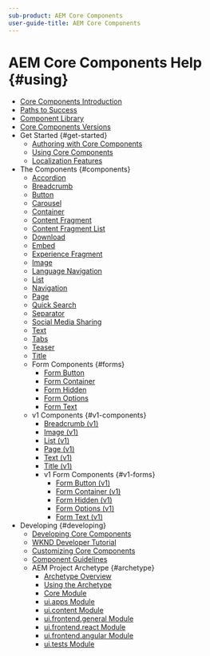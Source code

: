```yaml
---
sub-product: AEM Core Components
user-guide-title: AEM Core Components
---
```


# AEM Core Components Help {#using}

+ [Core Components Introduction](introduction.md)
+ [Paths to Success](success.md)
+ [Component Library](https://adobe.com/go/aem_cmp_library)
+ [Core Components Versions](versions.md)
+ Get Started {#get-started}
  + [Authoring with Core Components](get-started/authoring.md)
  + [Using Core Components](get-started/using.md)
  + [Localization Features](get-started/localization.md)
+ The Components {#components}
  + [Accordion](components/accordion.md)
  + [Breadcrumb](components/breadcrumb.md)
  + [Button](components/button.md)
  + [Carousel](components/carousel.md)
  + [Container](components/container.md)
  + [Content Fragment](components/content-fragment-component.md)
  + [Content Fragment List](components/content-fragment-list.md)
  + [Download](components/download.md)
  + [Embed](components/embed.md)
  + [Experience Fragment](components/experience-fragment.md)
  + [Image](components/image.md)
  + [Language Navigation](components/language-navigation.md)
  + [List](components/list.md)
  + [Navigation](components/navigation.md)
  + [Page](components/page.md)
  + [Quick Search](components/quick-search.md)
  + [Separator](components/separator.md)
  + [Social Media Sharing](components/sharing.md)  
  + [Text](components/text.md)
  + [Tabs](components/tabs.md)
  + [Teaser](components/teaser.md)
  + [Title](components/title.md)
  + Form Components {#forms}  
    + [Form Button](components/forms/form-button.md)
    + [Form Container](components/forms/form-container.md)
    + [Form Hidden](components/forms/form-hidden.md)
    + [Form Options](components/forms/form-options.md)
    + [Form Text](components/forms/form-text.md)
  + v1 Components {#v1-components}
    + [Breadcrumb (v1)](components/v1/breadcrumb-v1.md)
    + [Image (v1)](components/v1/image-v1.md)
    + [List (v1)](components/v1/list-v1.md)
    + [Page (v1)](components/v1/page-v1.md)
    + [Text (v1)](components/v1/text-v1.md)
    + [Title (v1)](components/v1/title-v1.md)
    + v1 Form Components {#v1-forms}
      + [Form Button (v1)](components/v1/form-button-v1.md)
      + [Form Container (v1)](components/v1/form-container-v1.md)
      + [Form Hidden (v1)](components/v1/form-hidden-v1.md)
      + [Form Options (v1)](components/v1/form-options-v1.md)
      + [Form Text (v1)](components/v1/form-text-v1.md)
+ Developing {#developing}
  + [Developing Core Components](developing/overview.md)
  + [WKND Developer Tutorial](https://docs.adobe.com/content/help/en/experience-manager-learn/getting-started-wknd-tutorial-develop/overview.html)
  + [Customizing Core Components](developing/customizing.md)
  + [Component Guidelines](developing/guidelines.md)
  + AEM Project Archetype {#archetype}
    + [Archetype Overview](developing/archetype/overview.md)
    + [Using the Archetype](developing/archetype/using.md)
    + [Core Module](developing/archetype/core.md)
    + [ui.apps Module](developing/archetype/uiapps.md)
    + [ui.content Module](developing/archetype/uicontent.md)
    + [ui.frontend.general Module](developing/archetype/uifrontend.md)
    + [ui.frontend.react Module](developing/archetype/uifrontend-react.md)
    + [ui.frontend.angular Module](developing/archetype/uifrontend-angular.md)
    + [ui.tests Module](developing/archetype/uitests.md)

